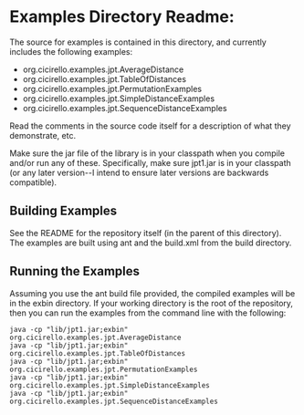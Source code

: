 # Examples Directory Readme:

The source for examples is contained in this directory, and
currently includes the following examples:

* org.cicirello.examples.jpt.AverageDistance
* org.cicirello.examples.jpt.TableOfDistances
* org.cicirello.examples.jpt.PermutationExamples
* org.cicirello.examples.jpt.SimpleDistanceExamples
* org.cicirello.examples.jpt.SequenceDistanceExamples

Read the comments in the source code itself for a description of what they
demonstrate, etc.

Make sure the jar file of the library is in your classpath when
you compile and/or run any of these. Specifically, make sure jpt1.jar is in your
classpath (or any later version--I intend to ensure later versions
are backwards compatible).

## Building Examples

See the README for the repository itself (in the parent of this directory).
The examples are built using ant and the build.xml from the build directory.

## Running the Examples

Assuming you use the ant build file provided, the compiled examples will be
in the exbin directory.  If your working directory is the root
of the repository, then you can run the examples from the command line with the following:

```
java -cp "lib/jpt1.jar;exbin" org.cicirello.examples.jpt.AverageDistance
java -cp "lib/jpt1.jar;exbin" org.cicirello.examples.jpt.TableOfDistances
java -cp "lib/jpt1.jar;exbin" org.cicirello.examples.jpt.PermutationExamples
java -cp "lib/jpt1.jar;exbin" org.cicirello.examples.jpt.SimpleDistanceExamples
java -cp "lib/jpt1.jar;exbin" org.cicirello.examples.jpt.SequenceDistanceExamples
```
